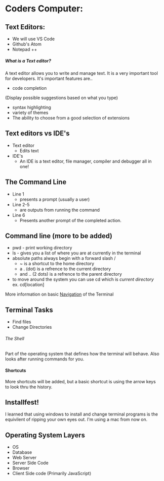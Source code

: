 # Coders Computer:

## Text Editors:
* We will use VS Code
* Github's Atom
* Notepad ++

##### What is a Text editor?
A text editor allows you to write and manage text.  It is a very important tool for developers.
It's important features are..

* code completion

(Display possible suggestions based on what you type)
* syntax highlighting
* variety of themes
* The ability to choose from a good selection of extensions

## Text editors vs IDE's
* Text editor
  * Edits text
* IDE's
  * An IDE is a text editor, file manager, compiler and debugger all in one!
## The Command Line
* Line 1
  * presents a prompt (usually a user)
* Line 2-5
  * are outputs from running the command
* Line 6
  * Presents another prompt of the completed action.
## Command line (more to be added)
* pwd - print working directory
* ls - gives you a list of where you are at currently in the terminal
* absolute paths always begin with a forward slash / 
  * ~ is a shortcut to the home directory
  * a . (dot) is a refrence to the current directory 
  * and .. (2 dots) is a refrence to the parent directory
* to move around the system you can use cd which is *current directory* ex. cd[location]

More information on basic [Navigation](https://ryanstutorials.net/linuxtutorial/navigation.php) of the Terminal

## Terminal Tasks
* Find files
* Change Directories

###### The Shell
Part of the operating system that defines how the terminal will behave.  Also looks after running commands for you. 

#### Shortcuts
More shortcuts will be added, but a basic shortcut is using the arrow keys to look thru the history. 

## Installfest!
I learned that using windows to install and change terminal programs is the equivilent of ripping your own eyes out. 
I'm using a mac from now on. 


## Operating System Layers
* OS
* Database
* Web Server
* Server Side Code
* Browser
* Client Side code (Primarily JavaScript)
